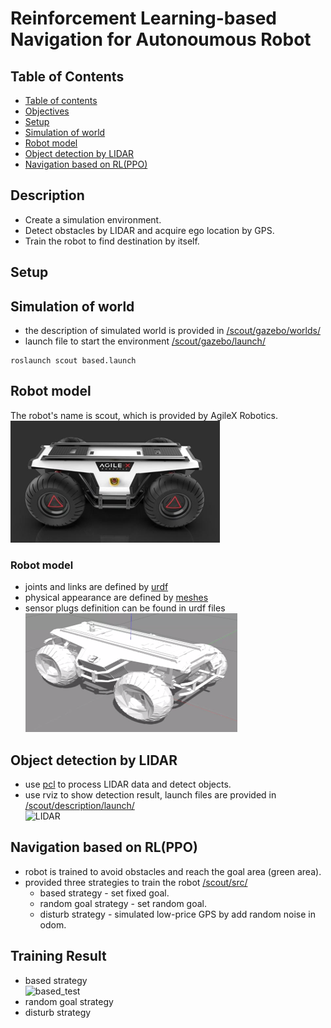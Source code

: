 # Reinforcement Learning-based Navigation for Autonoumous Robot

## Table of Contents  
- [Table of contents](#table-of-contents)  
- [Objectives](#objectives)  
- [Setup](#setup)  
- [Simulation of world](#simulation-of-world)  
- [Robot model](#robot-model)  
- [Object detection by LIDAR](#object-detection-by-LIDAR)  
- [Navigation based on RL(PPO)](#navigation-based-on-RL(PPO))  

## Description  
- Create a simulation environment.
- Detect obstacles by LIDAR and acquire ego location by GPS.
- Train the robot to find destination by itself.

## Setup  

## Simulation of world  
- the description of simulated world is provided in [/scout/gazebo/worlds/](./scout/gazebo/worlds/)  
- launch file to start the environment [/scout/gazebo/launch/](./scout/gazebo/launch/)  
```
roslaunch scout based.launch
```

## Robot model
The robot's name is scout, which is provided by AgileX Robotics.  
![real model](./img/scout_real.png)  
### Robot model   
   - joints and links are defined by [urdf](/scout/description/urdf/)
   - physical appearance  are defined by [meshes](/scout/description/meshes/)
   - sensor plugs definition can be found in urdf files  
![virtual_model](./img/scout_vir.png)  

## Object detection by LIDAR  
- use [pcl](./vlp_fir/) to process LIDAR data and detect objects.  
- use rviz to show detection result, launch files are provided in [/scout/description/launch/](./scout/description/launch/)  
![LIDAR](./img/LIDAR.gif)  

## Navigation based on RL(PPO)  
- robot is trained to avoid obstacles and reach the goal area (green area).  
- provided three strategies to train the robot [/scout/src/](./scout/src/)   
   - based strategy - set fixed goal.  
   - random goal strategy - set random goal.  
   - disturb strategy - simulated low-price GPS by add random noise in odom.
## Training Result
- based strategy  
![based_test](./img/based_dem.gif)  
- random goal strategy  
- disturb strategy  
